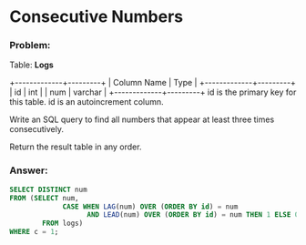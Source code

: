 # Consecutive Numbers

### Problem:

Table: **Logs**

+-------------+---------+
| Column Name | Type    |
+-------------+---------+
| id          | int     |
| num         | varchar |
+-------------+---------+
id is the primary key for this table.
id is an autoincrement column.

Write an SQL query to find all numbers that appear at least three times consecutively.

Return the result table in any order.

### Answer:

````sql
SELECT DISTINCT num 
FROM (SELECT num,
             CASE WHEN LAG(num) OVER (ORDER BY id) = num 
                   AND LEAD(num) OVER (ORDER BY id) = num THEN 1 ELSE 0 END c
        FROM logs) 
WHERE c = 1; 
````

